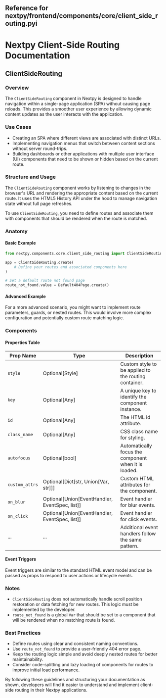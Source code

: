 ##  Reference for nextpy/frontend/components/core/client_side_routing.pyi

# Nextpy Client-Side Routing Documentation

## ClientSideRouting

### Overview

The `ClientSideRouting` component in Nextpy is designed to handle navigation within a single-page application (SPA) without causing page reloads. This provides a smoother user experience by allowing dynamic content updates as the user interacts with the application.

### Use Cases

- Creating an SPA where different views are associated with distinct URLs.
- Implementing navigation menus that switch between content sections without server round-trips.
- Building dashboards or other applications with multiple user interface (UI) components that need to be shown or hidden based on the current route.

### Structure and Usage

The `ClientSideRouting` component works by listening to changes in the browser's URL and rendering the appropriate content based on the current route. It uses the HTML5 History API under the hood to manage navigation state without full page refreshes.

To use `ClientSideRouting`, you need to define routes and associate them with components that should be rendered when the route is matched.

### Anatomy

#### Basic Example

```python
from nextpy.components.core.client_side_routing import ClientSideRouting, Default404Page

app = ClientSideRouting.create(
    # Define your routes and associated components here
)

# Set a default route not found page
route_not_found.value = Default404Page.create()
```

#### Advanced Example

For a more advanced scenario, you might want to implement route parameters, guards, or nested routes. This would involve more complex configuration and potentially custom route matching logic.

### Components

#### Properties Table

Prop Name       | Type                                              | Description
--------------- | ------------------------------------------------- | --------------------------------------------------------------
`style`         | Optional[Style]                                   | Custom style to be applied to the routing container.
`key`           | Optional[Any]                                     | A unique key to identify the component instance.
`id`            | Optional[Any]                                     | The HTML id attribute.
`class_name`    | Optional[Any]                                     | CSS class name for styling.
`autofocus`     | Optional[bool]                                    | Automatically focus the component when it is loaded.
`custom_attrs`  | Optional[Dict[str, Union[Var, str]]]              | Custom HTML attributes for the component.
`on_blur`       | Optional[Union[EventHandler, EventSpec, list]]    | Event handler for blur events.
`on_click`      | Optional[Union[EventHandler, EventSpec, list]]    | Event handler for click events.
...             | ...                                               | Additional event handlers follow the same pattern.

#### Event Triggers

Event triggers are similar to the standard HTML event model and can be passed as props to respond to user actions or lifecycle events.

### Notes

- `ClientSideRouting` does not automatically handle scroll position restoration or data fetching for new routes. This logic must be implemented by the developer.
- `route_not_found` is a global `Var` that should be set to a component that will be rendered when no matching route is found.

### Best Practices

- Define routes using clear and consistent naming conventions.
- Use `route_not_found` to provide a user-friendly 404 error page.
- Keep the routing logic simple and avoid deeply nested routes for better maintainability.
- Consider code-splitting and lazy loading of components for routes to improve initial load performance.

By following these guidelines and structuring your documentation as shown, developers will find it easier to understand and implement client-side routing in their Nextpy applications.